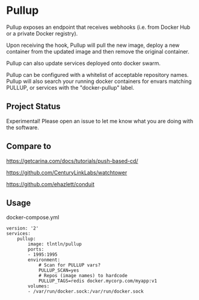 # Pullup 

Pullup exposes an endpoint that receives webhooks (i.e. from Docker Hub 
or a private Docker registry). 

Upon receiving the hook, Pullup will pull the new image, deploy a new 
container from the updated image and then remove the original container.

Pullup can also update services deployed onto docker swarm.

Pullup can be configured with a whitelist of acceptable repository names.
Pullup will also search your running docker containers for envars matching 
PULLUP, or services with the "docker-pullup" label.

## Project Status

Experimental! Please open an issue to let me know what you are doing with 
the software.

## Compare to

https://getcarina.com/docs/tutorials/push-based-cd/

https://github.com/CenturyLinkLabs/watchtower

https://github.com/ehazlett/conduit

## Usage

docker-compose.yml
```
version: '2'
services: 
    pullup:
        image: tlntln/pullup
        ports:
        - 1995:1995
        environment:
            # Scan for PULLUP vars?
            PULLUP_SCAN=yes
            # Repos (image names) to hardcode
            PULLUP_TAGS=redis docker.mycorp.com/myapp:v1
        volumes:
        - /var/run/docker.sock:/var/run/docker.sock
```



